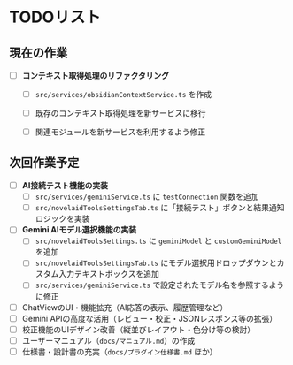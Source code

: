 # TODOリスト


## 現在の作業

- [ ] **コンテキスト取得処理のリファクタリング**
    - [ ] `src/services/obsidianContextService.ts` を作成
    - [ ] 既存のコンテキスト取得処理を新サービスに移行
    - [ ] 関連モジュールを新サービスを利用するよう修正


## 次回作業予定

- [ ] **AI接続テスト機能の実装**
    - [ ] `src/services/geminiService.ts` に `testConnection` 関数を追加
    - [ ] `src/novelaidToolsSettingsTab.ts` に「接続テスト」ボタンと結果通知ロジックを実装
- [ ] **Gemini AIモデル選択機能の実装**
    - [ ] `src/novelaidToolsSettings.ts` に `geminiModel` と `customGeminiModel` を追加
    - [ ] `src/novelaidToolsSettingsTab.ts` にモデル選択用ドロップダウンとカスタム入力テキストボックスを追加
    - [ ] `src/services/geminiService.ts` で設定されたモデル名を参照するように修正
- [ ] ChatViewのUI・機能拡充（AI応答の表示、履歴管理など）
- [ ] Gemini APIの高度な活用（レビュー・校正・JSONレスポンス等の拡張）
- [ ] 校正機能のUIデザイン改善（縦並びレイアウト・色分け等の検討）
- [ ] ユーザーマニュアル（`docs/マニュアル.md`）の作成
- [ ] 仕様書・設計書の充実（`docs/プラグイン仕様書.md` ほか）
